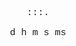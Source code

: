 <html>
  <p class=text><span id=d></span>:<span id=h></span>:<span id=m></span>:<span id=s></span>.<span id=mi></span></p>
  <p class=text><span id=d></span> d <span id=h></span> h <span id=m></span> m <span id=s></span> s <span id=mi></span> ms</p>
</html>
<style>
.text{
  text-align: center;
  font-family: "Courier New";
  font-size: 15px
  }
</style>
<script>
  var mi = 1;
  var s = mi*1000;
  var m = s*60;
  var h = m*60;
  var d = h*24;
  const final = 1640419200000;
  
window.setInterval(update, 11);
  function update() {
  const da = new Date();
    var time = final - da.getTime();
    document.getElementById("mi").innerHTML = ((time/mi)%1000).toString();
  document.getElementById("s").innerHTML = (Math.floor(time/s)%60).toString();
  document.getElementById("m").innerHTML = (Math.floor(time/m)%60).toString();
  document.getElementById("h").innerHTML = (Math.floor(time/h)%24).toString();
  document.getElementById("d").innerHTML = (Math.floor(time/d)).toString();
  }
</script>
